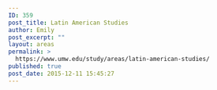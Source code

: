```yaml
---
ID: 359
post_title: Latin American Studies
author: Emily
post_excerpt: ""
layout: areas
permalink: >
  https://www.umw.edu/study/areas/latin-american-studies/
published: true
post_date: 2015-12-11 15:45:27
---
```


<!-- Types Custom Fields: -->

<!-- End Types Custom Fields -->